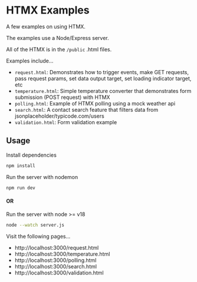 # HTMX Examples

A few examples on using HTMX.

The examples use a Node/Express server.

All of the HTMX is in the `/public` .html files.

Examples include...

-   `request.html`: Demonstrates how to trigger events, make GET requests, pass request params, set data output target, set loading indicator target, etc
-   `temperature.html`: Simple temperature converter that demonstrates form submission (POST request) with HTMX
-   `polling.html`: Example of HTMX polling using a mock weather api
-   `search.html`: A contact search feature that filters data from jsonplaceholder/typicode.com/users
-   `validation.html`: Form validation example

## Usage

Install dependencies

```bash
npm install
```

Run the server with nodemon

```bash
npm run dev
```

#### OR

Run the server with node >= v18

```bash
node --watch server.js
```

Visit the following pages...

-   http://localhost:3000/request.html
-   http://localhost:3000/temperature.html
-   http://localhost:3000/polling.html
-   http://localhost:3000/search.html
-   http://localhost:3000/validation.html
